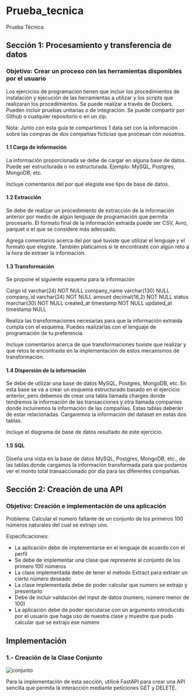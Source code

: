 # Prueba_tecnica
Prueba Técnica



## Sección 1: Procesamiento y transferencia de datos

### Objetivo: Crear un proceso con las herramientas disponibles por el usuario

Los ejercicios de programación tienen que incluir los procedimientos de instalación y ejecución de las herramientas a utilizar y los scripts que realizaran los procedimientos. Se puede realizar a través de Dockers. Pueden incluir pruebas unitarias o de integración. Se puede compartir por Github o cualquier repositorio o en un zip.

Nota: Junto con esta guía te compartimos 1 data set con la información sobre las compras de dos compañías ficticias que procesan con nosotros.

#### 1.1 Carga de información

La información proporcionada se debe de cargar en alguna base de datos. Puede ser estructurada o no estructurada. Ejemplo: MySQL, Postgres, MongoDB, etc.

Incluye comentarios del por qué elegiste ese tipo de base de datos.

#### 1.2 Extracción

Se debe de realizar un procedimiento de extracción de la información anterior por medio de algún lenguaje de programación que permita procesarlo. El formato final de la información extraída puede ser CSV, Avro, parquet o el que se considere más adecuado.

Agrega comentarios acerca del por qué tuviste que utilizar el lenguaje y el formato que elegiste. También platicamos si te encontraste con algún reto a la hora de extraer la información.

#### 1.3 Transformación

Se propone el siguiente esquema para la información

Cargo
id varchar(24) NOT NULL
company_name varchar(130) NULL
company_id varchar(24) NOT NULL
amount decimal(16,2) NOT NULL
status marchar(30) NOT NULL
created_at timestamp NOT NULL
updated_at timestamp NULL

Realiza las transformaciones necesarias para que la información extraída cumpla con el esquema. Puedes realizarlas con el lenguaje de programación de tu preferencia.

Incluye comentarios acerca de que transformaciones tuviste que realizar y que retos te encontraste en la implementación de estos mecanismos de transformación.

#### 1.4 Dispersión de la información

Se debe de utilizar una base de datos MySQL, Postgres, MongoDB, etc. En esta base se va a crear un esquema estructurado basado en el ejercicio anterior, pero debemos de crear una tabla llamada charges donde tendremos la información de las transacciones y otra llamada companies donde incluiremos la información de las compañias. Estas tablas deberán de estar relacionadas. Cargaremos la información del dataset en estas dos tablas.

Incluye el diagrama de base de datos resultado de este ejercicio.

#### 1.5 SQL

Diseña una vista en la base de datos MySQL, Postgres, MongoDB, etc., de las tablas donde cargamos la información transformada para que podamos ver el monto total transaccionado por día para las diferentes compañías.

## Sección 2: Creación de una API

### Objetivo: Creación e implementación de una aplicación

Problema: Calcular el numero faltante de un conjunto de los primeros 100 números naturales del cual se extrajo uno.

Especificaciones:
- La aplicación debe de implementarse en el lenguaje de acuerdo con el perfil
- Se debe de implementar una clase que represente al conjunto de los primero 100 números
- La clase implementada debe de tener el método Extract para extraer un cierto número deseado
- La clase implementada debe de poder calcular que numero se extrajo y presentarlo
- Debe de incluir validación del input de datos (numero, número menor de 100)
- La aplicación debe de poder ejecutarse con un argumento introducido por el usuario que haga uso de nuestra clase y muestre que pudo calcular que se extrajo ese número
## Implementación

### 1.- Creación de la Clase Conjunto

![conjunto](https://github.com/alangamboa97/prueba_tecnica/assets/23564068/1430c32f-6946-4320-9a7f-0f0cd7a7da51)


Para la implementación de esta sección, utilicé FastAPI para crear una API sencilla que permita la interacción mediante peticiones GET y DELETE.

